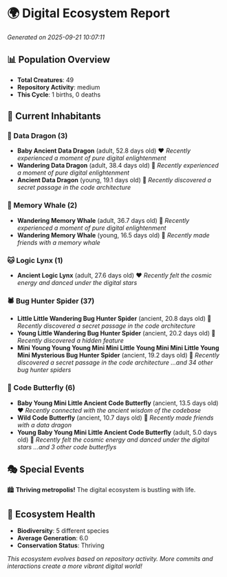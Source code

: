 # 🌍 Digital Ecosystem Report
*Generated on 2025-09-21 10:07:11*

## 📊 Population Overview
- **Total Creatures**: 49
- **Repository Activity**: medium
- **This Cycle**: 1 births, 0 deaths

## 👥 Current Inhabitants

### 🐉 Data Dragon (3)
- **Baby Ancient Data Dragon** (adult, 52.8 days old) ❤️
  *Recently experienced a moment of pure digital enlightenment*
- **Wandering Data Dragon** (adult, 38.4 days old) 💚
  *Recently experienced a moment of pure digital enlightenment*
- **Ancient Data Dragon** (young, 19.1 days old) 💚
  *Recently discovered a secret passage in the code architecture*

### 🐋 Memory Whale (2)
- **Wandering Memory Whale** (adult, 36.7 days old) 💚
  *Recently experienced a moment of pure digital enlightenment*
- **Wandering Memory Whale** (young, 16.5 days old) 💚
  *Recently made friends with a memory whale*

### 🐱 Logic Lynx (1)
- **Ancient Logic Lynx** (adult, 27.6 days old) ❤️
  *Recently felt the cosmic energy and danced under the digital stars*

### 🕷️ Bug Hunter Spider (37)
- **Little Little Wandering Bug Hunter Spider** (ancient, 20.8 days old) 💛
  *Recently discovered a secret passage in the code architecture*
- **Young Little Wandering Bug Hunter Spider** (ancient, 20.2 days old) 💛
  *Recently discovered a hidden feature*
- **Mini Young Young Young Mini Mini Little Young Mini Mini Little Young Mini Mysterious Bug Hunter Spider** (ancient, 19.2 days old) 💛
  *Recently discovered a secret passage in the code architecture*
  *...and 34 other bug hunter spiders*

### 🦋 Code Butterfly (6)
- **Baby Young Mini Little Ancient Code Butterfly** (ancient, 13.5 days old) ❤️
  *Recently connected with the ancient wisdom of the codebase*
- **Wild Code Butterfly** (ancient, 10.7 days old) 💛
  *Recently made friends with a data dragon*
- **Young Baby Young Mini Little Ancient Code Butterfly** (adult, 5.0 days old) 💚
  *Recently felt the cosmic energy and danced under the digital stars*
  *...and 3 other code butterflys*

## 🎭 Special Events

🏙️ **Thriving metropolis!** The digital ecosystem is bustling with life.

## 🔬 Ecosystem Health
- **Biodiversity**: 5 different species
- **Average Generation**: 6.0
- **Conservation Status**: Thriving

*This ecosystem evolves based on repository activity. More commits and interactions create a more vibrant digital world!*